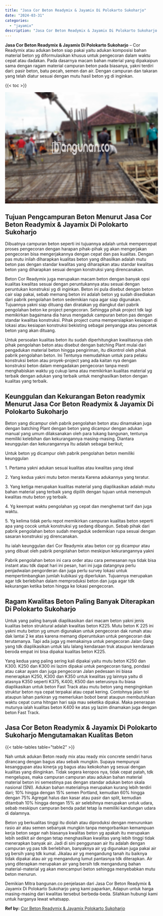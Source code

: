 ```yaml
---
title: "Jasa Cor Beton Readymix & Jayamix Di Polokarto Sukoharjo"
date: "2024-03-31"
categories: 
  - "jayamix"
description: "Jasa Cor Beton Readymix & Jayamix Di Polokarto Sukoharjo. Demikian Mitra bangunan.co penjelasan dari Jasa Cor Beton Readymix & Jayamix Di Polokarto Sukoharjo..."
---
```


**Jasa Cor Beton Readymix & Jayamix Di Polokarto Sukoharjo** – Cor Readymix atau adukan beton siap pakai yaitu adukan komposisi bahan material beton yg diformulasikan khusus untuk pengecoran dalam waktu cepat atau dadakan. Pada dasarnya macam bahan material yang dipakaipun sama dengan ragam material campuran beton pada biasanya, yakni terdiri dari: pasir beton, batu pecah, semen dan air. Dengan campuran dan takaran yang telah diatur sesuai dengan mutu hasil beton yg di inginkan.

{{< toc >}}

![Jasa Cor Beton Readymix & Jayamix Di Polokarto Sukoharjo](/images/jasa-cor-readymix-15.png)

## Tujuan Pengcampuran Beton Menurut Jasa Cor Beton Readymix & Jayamix Di Polokarto Sukoharjo

Dibuatnya campuran beton seperti ini tujuannya adalah untuk mempercepat proses pengecoran dengan harapan pihak-pihak yg akan mengerjakan pengecoran bisa mengerjakannya dengan cepat dan pas kualitas. Dengan pas mutu inilah diharapkan kualitas beton yang dihasilkan adalah mutu beton pas dengan standar kwalitas yang diharapkan atau standar kwalitas beton yang diharapkan sesuai dengan konstruksi yang direncanakan.

Beton Cor Readymix juga merupakan macam beton dengan banyak opsi kualitas kwalitas sesuai dengan peruntukannya atau sesuai dengan peruntukan konstruksi yg di inginkan. Beton ini pula disebut dengan beton cair siap pakai, sebab memang beton ini adalah beton yg sudah disediakan dari pabrik pengolahan beton sedemikian rupa agar siap digunakan. Tujuannya yakni siap dituang dan diratakan yg diangkut dari pabrik pengolahan beton ke project pengecoran. Sehingga pihak project tdk lagi memikirkan bagaimana dia harus mengaduk campuran beton pas dengan standar kwalitas konstruksi. Pihak project cuma mempersiapkan kesiapan di lokasi atau kesiapan konstruksi bekisting sebagai penyangga atau pencetak beton yang akan dituang.

Untuk persoalan kualitas beton itu sudah diperhitungkan kwalitasnya oleh pihak pengolahan beton atau disebut dengan batching Plant mulai dari pengadukan material beton hingga pengiriman, itu dikontrol oleh pihak pabrik pengolahan beton. Ini Tentunya memudahkan untuk para pelaku konstruksi beton atau proyek-project yang ada kaitan nya dengan konstruksi beton dalam mengadakan pengecoran tanpa mesti menghabiskan waktu yg cukup lama atau memikirkan kualitas material yg terbaik dengan adukan yang terbaik untuk menghasilkan beton dengan kualitas yang terbaik.

## Keunggulan dan Kekurangan Beton readymix Menurut Jasa Cor Beton Readymix & Jayamix Di Polokarto Sukoharjo

Beton yang dicampur oleh pabrik pengolahan beton atau dinamakan juga dengan batching Plant dengan beton yang dicampur dengan adukan manual yang umum dilaksanakan oleh para tukang bangunan, tentunya memiliki kelebihan dan kekurangannya masing-masing. Diantara keunggulan dan kekurangannya Itu adalah sebagai berikut;

Untuk beton yg dicampur oleh pabrik pengolahan beton memiliki keunggulan

1\. Pertama yakni adukan sesuai kualitas atau kwalitas yang ideal

2\. Yang kedua yakni mutu beton merata Karena adukannya yang teratur.

3\. Yang ketiga merupakan kualitas material yang diaplikasikan adalah mutu bahan material yang terbaik yang dipilih dengan tujuan untuk menempuh kwalitas mutu beton yg terbaik.

4\. Yg keempat waktu pengolahan yg cepat dan menghemat tarif dan juga waktu.

5\. Yg kelima tidak perlu repot memikirkan campuran kualitas beton seperti apa yang cocok untuk konstruksi yg sedang dibangun. Sebab pihak dari pabrik pengolahan beton sudah mengaduk sedemikian rupa sesuai dengan sasaran konstruksi yg direncanakan.

Itu ialah keunggulan dari Cor Readymix atau beton cor yg dicampur atau yang dibuat oleh pabrik pengolahan beton meskipun kekurangannya yakni

Pabrik pengolahan beton ini cara order atau cara pemesanan nya tidak bisa instant atau tdk dapat hari ini pesan, hari ini juga datangnya perlu penjadwalan pengorderan dan juga perlu survey lokasi untuk mempertimbangkan jumlah kubikasi yg diperlukan. Tujuannya merupakan agar tdk berlebihan dalam memproduksi beton dan juga agar tdk kekurangan ketika beton hingga ke lokasi pengecoran.

## Ragam Kwalitas Beton Paling Banyak Diterapkan Di Polokarto Sukoharjo

Untuk yang paling banyak diaplikasikan dari macam beton yakni jenis kualitas beton struktural adalah kwalitas beton K225. Mutu beton K 225 ini yakni mutu beton yg umum digunakan untuk pengecoran dak rumah atau dak lantai 2 ke atas karena memang diperuntukan untuk pengecoran dak terutamanya. Tapi ada juga yg memakainya untuk pengecoran Jalan Gang yang tdk diaplikasikan untuk lalu lalang kendaraan truk ataupun kendaraan beroda empat ini bisa dipakai kualitas beton K225.

Yang kedua yang paling sering kali dipakai yaitu mutu beton K250 dan K300. K250 dan K300 ini lazim dipakai untuk pengecoran tiang, pondasi atau cakar ayam dan juga pengecoran Jalan pedesaan ini biasa menerapkan K250, K300 dan K350 untuk kwalitas yg lainnya yaitu di atasnya K350 seperti K375, K400, K500 dan seterusnya itu biasa diaplikasikan untuk beton Fast Track atau mutu beton yang menginginkan struktur beton nya cepat terpakai atau cepat kering. Contohnya jalan tol ataupun lahan parkiran yg memerlukan bobot berat ataupun membutuhkan waktu cepat cuma hitngan hari saja mau seketika dipakai. Maka penerapan mutunya ialah kualitas beton K400 ke atas yg lazim dinamakan juga dengan beton Fast Track.

## Jasa Cor Beton Readymix & Jayamix Di Polokarto Sukoharjo Mengutamakan Kualitas Beton

{{< table-tables table="table2" >}}

Nah untuk adukan Beton ready mix atau ready mix concrete sendiri harus dirancang dengan bagus atau sebaik mungkin. Supaya mempunyai kesanggupan atau kinerja yg bagus atau kekokohan yg sesuai dengan kualitas yang diinginkan. Tidak segera keropos nya, tidak cepat patah, tdk mengelupas, maka campuran campuran atau adukan bahan material material beton ini semestinya pas dengan standar adukan beton skala nasional (SNI). Adukan bahan materialnya merupakan kurang lebih terdiri dari; 10% hingga dengan 15% semen Portland, kemudian 60% hingga dengan 75% Agregat halus dan kasar atau pasir dan split, kemudian ditambah 10% hingga dengan 15% air selebihnya merupakan untuk udara, sebab meskipun campuran benda padat tetap Ia memiliki kandungan udara di dalamnya.

Beton yg berkualitas tinggi itu diolah atau diproduksi dengan menurunkan rasio air atau semen sebanyak mungkin tanpa mengorbankan kemampuan kerja beton segar nah biasanya kwalitas beton yg apakah itu merupakan lebih sedikit air dengan tetap menghasilkan kwalitas yang lebih tinggi tidak menerapkan banyak air. Jadi di sini penggunaan air Itu adalah dengan campuran yg pas tdk berlebihan, banyaknya air yg digunakan juga pakai air yg bersih yang tdk kumal. Jikalau air yg mengandung tanah itu baiknya tidak dipakai atau air yg mengandung lumut pantasnya tdk diterapkan. Air yang diterapkan merupakan air yang bersih tdk mengandung bahan material-material yg akan mencampuri beton sehingga menyebabkan mutu beton menurun.

Demikian Mitra bangunan.co penjelasan dari Jasa Cor Beton Readymix & Jayamix Di Polokarto Sukoharjo yang kami paparkan, Adapun untuk harga masing-masing dari kwalitas tersebut berbeda-beda. Silahkan hubungi kami untuk harganya lewat whatsapp.

**Ref by:** [Cor Beton Readymix & Jayamix Polokarto Sukoharjo](https://id.wikipedia.org/wiki/Cor)
